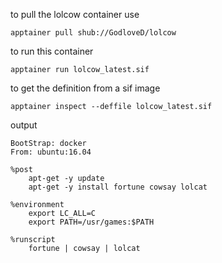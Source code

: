 to pull the lolcow container use 
```shell
apptainer pull shub://GodloveD/lolcow
```

to run this container 
```shell
apptainer run lolcow_latest.sif
```

to get the definition from a sif image 
```shell
apptainer inspect --deffile lolcow_latest.sif
```

output 
```shell
BootStrap: docker
From: ubuntu:16.04

%post
    apt-get -y update
    apt-get -y install fortune cowsay lolcat

%environment
    export LC_ALL=C
    export PATH=/usr/games:$PATH

%runscript
    fortune | cowsay | lolcat

```


